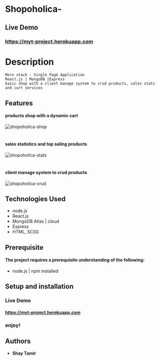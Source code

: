 
# Shopoholica-

## Live Demo
### https://myt-project.herokuapp.com

### 

# Description
```
Mern stack - Single Page Application
React.js | MongoDB |Express
basic shop with a client manage system to crud products, sales stats and curt services

```


## Features

#### products shop with a dynamic cart
![shopoholica-shop](https://user-images.githubusercontent.com/24354228/122645432-3f3db000-d123-11eb-9389-f4c8aca288cd.jpeg)
#
#### sales statistics and top saling products
![shopoholica-stats](https://user-images.githubusercontent.com/24354228/122645412-29c88600-d123-11eb-9ecc-fc935eb9dd3d.jpeg)
#
####  client manage system to crud products
![shopoholica-crud](https://user-images.githubusercontent.com/24354228/122645586-b7a47100-d123-11eb-8ef6-e81f403d120f.jpeg)


## Technologies Used

- node.js
- React.js
- MongoDB Atlas | cloud
- Express
- HTML, SCSS

## Prerequisite

#### The project requires a prerequisite understanding of the following:

- node.js | npm installed

## Setup and installation
### Live Demo
#### https://myt-project.herokuapp.com


### enjoy!

## Authors

- **Shay Tamir**
